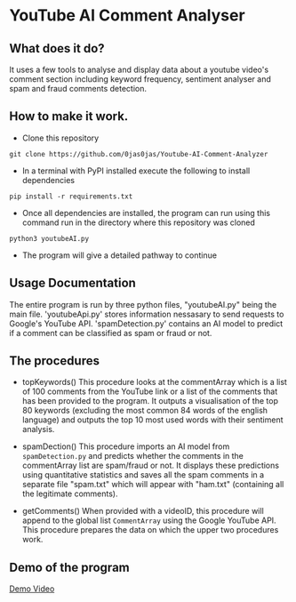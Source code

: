 # YouTube AI Comment Analyser

## What does it do?
It uses a few tools to analyse and display data about a youtube video's comment section including keyword frequency, sentiment analyser and spam and fraud comments detection.

## How to make it work.
- Clone this repository 
```
git clone https://github.com/0jas0jas/Youtube-AI-Comment-Analyzer
```

- In a terminal with PyPI installed execute the following to install dependencies
```
pip install -r requirements.txt
```

- Once all dependencies are installed, the program can run using this command run in the directory where this repository was cloned
```
python3 youtubeAI.py
```

- The program will give a detailed pathway to continue

## Usage Documentation
The entire program is run by three python files, "youtubeAI.py" being the main file. 'youtubeApi.py' stores information nessasary to send requests to Google's YouTube API. 'spamDetection.py' contains an AI model to predict if a comment can be classified as spam or fraud or not.

## The procedures

- topKeywords()
        This procedure looks at the commentArray which is a list of 100 comments from the YouTube link or a list of the comments that has been provided to the program. It outputs a visualisation of the top 80 keywords (excluding the most common 84 words of the english language) and outputs the top 10 most used words with their sentiment analysis.
    
- spamDection()
        This procedure imports an AI model from `spamDetection.py` and predicts whether the comments in the commentArray list are spam/fraud or not. It displays these predictions using quantitative statistics and saves all the spam comments in a separate file "spam.txt" which will appear with "ham.txt" (containing all the legitimate comments).

- getComments()
        When provided with a videoID, this procedure will append to the global list `CommentArray` using the Google YouTube API. This procedure prepares the data on which the upper two procedures work.

## Demo of the program

[Demo Video](https://youtu.be/WaJC30qKgYc)
